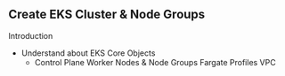 ## Create EKS Cluster & Node Groups
Introduction
- Understand about EKS Core Objects
    - Control Plane
    Worker Nodes & Node Groups
    Fargate Profiles
    VPC